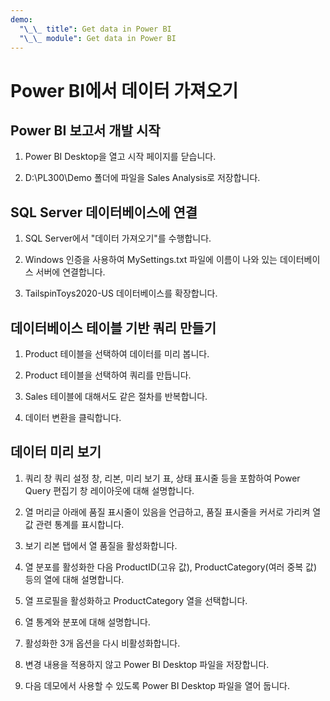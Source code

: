 ```yaml
---
demo:
  "\_\_ title": Get data in Power BI
  "\_\_ module": Get data in Power BI
---
```

# Power BI에서 데이터 가져오기

## Power BI 보고서 개발 시작

1. Power BI Desktop을 열고 시작 페이지를 닫습니다.

1. D:\PL300\Demo 폴더에 파일을 Sales Analysis로 저장합니다.

## SQL Server 데이터베이스에 연결

1. SQL Server에서 "데이터 가져오기"를 수행합니다.

1. Windows 인증을 사용하여 MySettings.txt 파일에 이름이 나와 있는 데이터베이스 서버에 연결합니다.

1. TailspinToys2020-US 데이터베이스를 확장합니다.

## 데이터베이스 테이블 기반 쿼리 만들기

1. Product 테이블을 선택하여 데이터를 미리 봅니다.

1. Product 테이블을 선택하여 쿼리를 만듭니다.

1. Sales 테이블에 대해서도 같은 절차를 반복합니다.

1. 데이터 변환을 클릭합니다.

## 데이터 미리 보기

1. 쿼리 창 쿼리 설정 창, 리본, 미리 보기 표, 상태 표시줄 등을 포함하여 Power Query 편집기 창 레이아웃에 대해 설명합니다.

1. 열 머리글 아래에 품질 표시줄이 있음을 언급하고, 품질 표시줄을 커서로 가리켜 열 값 관련 통계를 표시합니다.

1. 보기 리본 탭에서 열 품질을 활성화합니다.

1. 열 분포를 활성화한 다음 ProductID(고유 값), ProductCategory(여러 중복 값) 등의 열에 대해 설명합니다.

1. 열 프로필을 활성화하고 ProductCategory 열을 선택합니다.

1. 열 통계와 분포에 대해 설명합니다.

1. 활성화한 3개 옵션을 다시 비활성화합니다.

1. 변경 내용을 적용하지 않고 Power BI Desktop 파일을 저장합니다.

1. 다음 데모에서 사용할 수 있도록 Power BI Desktop 파일을 열어 둡니다.
